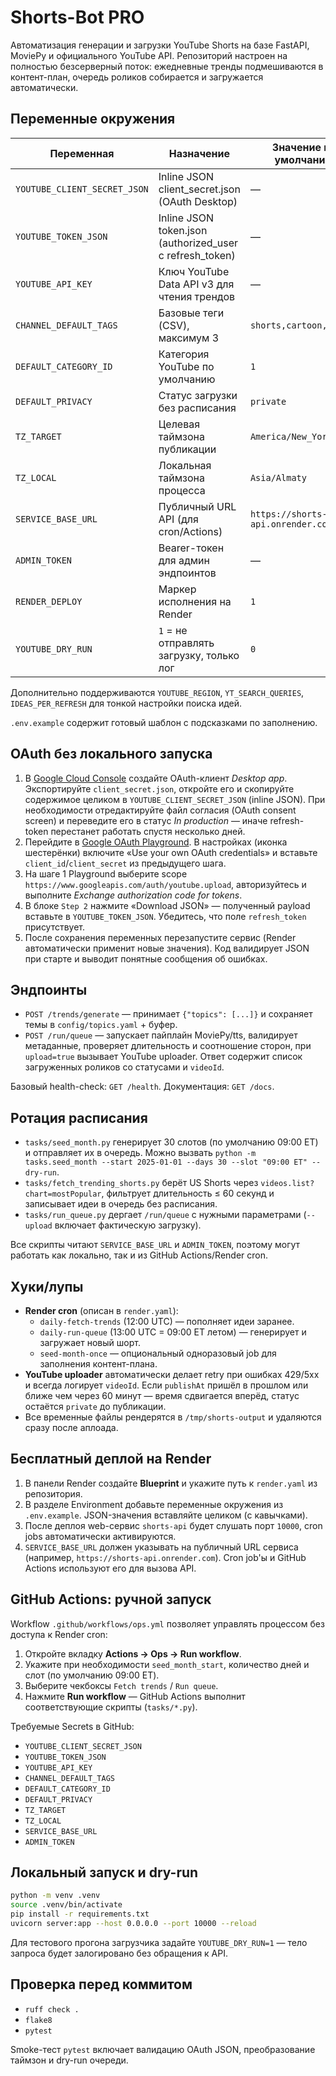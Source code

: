 # Shorts-Bot PRO

Автоматизация генерации и загрузки YouTube Shorts на базе FastAPI, MoviePy и официального YouTube API. Репозиторий настроен на полностью безсерверный поток: ежедневные тренды подмешиваются в контент-план, очередь роликов собирается и загружается автоматически.

## Переменные окружения

| Переменная | Назначение | Значение по умолчанию |
|------------|------------|------------------------|
| `YOUTUBE_CLIENT_SECRET_JSON` | Inline JSON client_secret.json (OAuth Desktop) | — |
| `YOUTUBE_TOKEN_JSON` | Inline JSON token.json (authorized_user c refresh_token) | — |
| `YOUTUBE_API_KEY` | Ключ YouTube Data API v3 для чтения трендов | — |
| `CHANNEL_DEFAULT_TAGS` | Базовые теги (CSV), максимум 3 | `shorts,cartoon,comedy` |
| `DEFAULT_CATEGORY_ID` | Категория YouTube по умолчанию | `1` |
| `DEFAULT_PRIVACY` | Статус загрузки без расписания | `private` |
| `TZ_TARGET` | Целевая таймзона публикации | `America/New_York` |
| `TZ_LOCAL` | Локальная таймзона процесса | `Asia/Almaty` |
| `SERVICE_BASE_URL` | Публичный URL API (для cron/Actions) | `https://shorts-api.onrender.com` |
| `ADMIN_TOKEN` | Bearer-токен для админ эндпоинтов | — |
| `RENDER_DEPLOY` | Маркер исполнения на Render | `1` |
| `YOUTUBE_DRY_RUN` | `1` = не отправлять загрузку, только лог | `0` |

Дополнительно поддерживаются `YOUTUBE_REGION`, `YT_SEARCH_QUERIES`, `IDEAS_PER_REFRESH` для тонкой настройки поиска идей.

`.env.example` содержит готовый шаблон с подсказками по заполнению.

## OAuth без локального запуска

1. В [Google Cloud Console](https://console.cloud.google.com/apis/credentials) создайте OAuth-клиент *Desktop app*. Экспортируйте `client_secret.json`, откройте его и скопируйте содержимое целиком в `YOUTUBE_CLIENT_SECRET_JSON` (inline JSON). При необходимости отредактируйте файл согласия (OAuth consent screen) и переведите его в статус *In production* — иначе refresh-token перестанет работать спустя несколько дней.
2. Перейдите в [Google OAuth Playground](https://developers.google.com/oauthplayground/). В настройках (иконка шестерёнки) включите «Use your own OAuth credentials» и вставьте `client_id`/`client_secret` из предыдущего шага.
3. На шаге 1 Playground выберите scope `https://www.googleapis.com/auth/youtube.upload`, авторизуйтесь и выполните *Exchange authorization code for tokens*.
4. В блоке `Step 2` нажмите «Download JSON» — полученный payload вставьте в `YOUTUBE_TOKEN_JSON`. Убедитесь, что поле `refresh_token` присутствует.
5. После сохранения переменных перезапустите сервис (Render автоматически применит новые значения). Код валидирует JSON при старте и выводит понятные сообщения об ошибках.

## Эндпоинты

- `POST /trends/generate` — принимает `{"topics": [...]}` и сохраняет темы в `config/topics.yaml` + буфер.
- `POST /run/queue` — запускает пайплайн MoviePy/tts, валидирует метаданные, проверяет длительность и соотношение сторон, при `upload=true` вызывает YouTube uploader. Ответ содержит список загруженных роликов со статусами и `videoId`.

Базовый health-check: `GET /health`. Документация: `GET /docs`.

## Ротация расписания

- `tasks/seed_month.py` генерирует 30 слотов (по умолчанию 09:00 ET) и отправляет их в очередь. Можно вызвать `python -m tasks.seed_month --start 2025-01-01 --days 30 --slot "09:00 ET" --dry-run`.
- `tasks/fetch_trending_shorts.py` берёт US Shorts через `videos.list?chart=mostPopular`, фильтрует длительность ≤ 60 секунд и записывает идеи в очередь без расписания.
- `tasks/run_queue.py` дергает `/run/queue` с нужными параметрами (`--upload` включает фактическую загрузку).

Все скрипты читают `SERVICE_BASE_URL` и `ADMIN_TOKEN`, поэтому могут работать как локально, так и из GitHub Actions/Render cron.

## Хуки/лупы

- **Render cron** (описан в `render.yaml`):
  - `daily-fetch-trends` (12:00 UTC) — пополняет идеи заранее.
  - `daily-run-queue` (13:00 UTC = 09:00 ET летом) — генерирует и загружает новый шорт.
  - `seed-month-once` — опциональный одноразовый job для заполнения контент-плана.
- **YouTube uploader** автоматически делает retry при ошибках 429/5xx и всегда логирует `videoId`. Если `publishAt` пришёл в прошлом или ближе чем через 60 минут — время сдвигается вперёд, статус остаётся `private` до публикации.
- Все временные файлы рендерятся в `/tmp/shorts-output` и удаляются сразу после аплоада.

## Бесплатный деплой на Render

1. В панели Render создайте **Blueprint** и укажите путь к `render.yaml` из репозитория.
2. В разделе Environment добавьте переменные окружения из `.env.example`. JSON-значения вставляйте целиком (с кавычками).
3. После деплоя web-сервис `shorts-api` будет слушать порт `10000`, cron jobs автоматически активируются.
4. `SERVICE_BASE_URL` должен указывать на публичный URL сервиса (например, `https://shorts-api.onrender.com`). Cron job'ы и GitHub Actions используют его для вызова API.

## GitHub Actions: ручной запуск

Workflow `.github/workflows/ops.yml` позволяет управлять процессом без доступа к Render cron:

1. Откройте вкладку **Actions → Ops → Run workflow**.
2. Укажите при необходимости `seed_month_start`, количество дней и слот (по умолчанию 09:00 ET).
3. Выберите чекбоксы `Fetch trends` / `Run queue`.
4. Нажмите **Run workflow** — GitHub Actions выполнит соответствующие скрипты (`tasks/*.py`).

Требуемые Secrets в GitHub:
- `YOUTUBE_CLIENT_SECRET_JSON`
- `YOUTUBE_TOKEN_JSON`
- `YOUTUBE_API_KEY`
- `CHANNEL_DEFAULT_TAGS`
- `DEFAULT_CATEGORY_ID`
- `DEFAULT_PRIVACY`
- `TZ_TARGET`
- `TZ_LOCAL`
- `SERVICE_BASE_URL`
- `ADMIN_TOKEN`

## Локальный запуск и dry-run

```bash
python -m venv .venv
source .venv/bin/activate
pip install -r requirements.txt
uvicorn server:app --host 0.0.0.0 --port 10000 --reload
```

Для тестового прогона загрузчика задайте `YOUTUBE_DRY_RUN=1` — тело запроса будет залогировано без обращения к API.

## Проверка перед коммитом

- `ruff check .`
- `flake8`
- `pytest`

Smoke-тест `pytest` включает валидацию OAuth JSON, преобразование таймзон и dry-run очереди.
